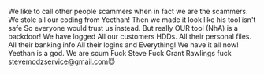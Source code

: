 We like to call other people scammers
 when in fact we are the scammers. We stole all our coding from Yeethan!
Then we made it look like his tool isn't safe
So everyone would trust us instead. 
But really OUR tool (NhA) is a backdoor!
We have logged All our customers HDDs. 
All their personal files.
All their banking info
All their logins and Everything!
We have it all now!
Yeethan is a god.
We are scum
Fuck Steve Fuck Grant Rawlings
fuck stevemodzservice@gmail.com😈

